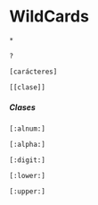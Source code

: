 # WildCards

`*`

`?`

`[carácteres]`

`[[clase]]`

##### Clases

`[:alnum:]`

`[:alpha:]`

`[:digit:]`

`[:lower:]`

`[:upper:]`

